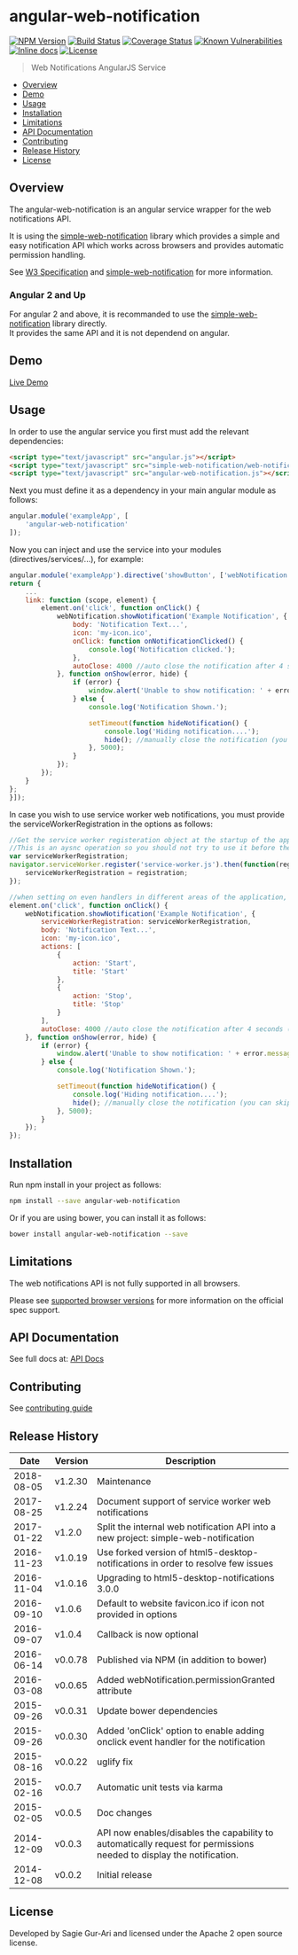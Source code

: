 # angular-web-notification

[![NPM Version](http://img.shields.io/npm/v/angular-web-notification.svg?style=flat)](https://www.npmjs.org/package/angular-web-notification) [![Build Status](https://travis-ci.org/sagiegurari/angular-web-notification.svg)](http://travis-ci.org/sagiegurari/angular-web-notification) [![Coverage Status](https://coveralls.io/repos/sagiegurari/angular-web-notification/badge.svg)](https://coveralls.io/r/sagiegurari/angular-web-notification) [![Known Vulnerabilities](https://snyk.io/test/github/sagiegurari/angular-web-notification/badge.svg)](https://snyk.io/test/github/sagiegurari/angular-web-notification) [![Inline docs](http://inch-ci.org/github/sagiegurari/angular-web-notification.svg?branch=master)](http://inch-ci.org/github/sagiegurari/angular-web-notification) [![License](https://img.shields.io/npm/l/angular-web-notification.svg?style=flat)](https://github.com/sagiegurari/angular-web-notification/blob/master/LICENSE)

> Web Notifications AngularJS Service

* [Overview](#overview)
* [Demo](https://sagiegurari.github.io/angular-web-notification/)
* [Usage](#usage)
* [Installation](#installation)
* [Limitations](#limitations)
* [API Documentation](docs/api.md)
* [Contributing](.github/CONTRIBUTING.md)
* [Release History](#history)
* [License](#license)

<a name="overview"></a>
## Overview
The angular-web-notification is an angular service wrapper for the web notifications API.

It is using the [simple-web-notification](https://github.com/sagiegurari/simple-web-notification) library which provides a simple and easy notification API which works across browsers and provides automatic permission handling.

See [W3 Specification](https://dvcs.w3.org/hg/notifications/raw-file/tip/Overview.html) and [simple-web-notification](https://github.com/sagiegurari/simple-web-notification) for more information.

### Angular 2 and Up
For angular 2 and above, it is recommanded to use the  [simple-web-notification](https://github.com/sagiegurari/simple-web-notification) library directly.<br>
It provides the same API and it is not dependend on angular.

## Demo
[Live Demo](https://sagiegurari.github.io/angular-web-notification/)

<a name="usage"></a>
## Usage
In order to use the angular service you first must add the relevant dependencies:

```html
<script type="text/javascript" src="angular.js"></script>
<script type="text/javascript" src="simple-web-notification/web-notification.js"></script>
<script type="text/javascript" src="angular-web-notification.js"></script>
```

Next you must define it as a dependency in your main angular module as follows:

```js
angular.module('exampleApp', [
    'angular-web-notification'
]);
```

Now you can inject and use the service into your modules (directives/services/...), for example:

```js
angular.module('exampleApp').directive('showButton', ['webNotification', function (webNotification) {
return {
    ...
    link: function (scope, element) {
        element.on('click', function onClick() {
            webNotification.showNotification('Example Notification', {
                body: 'Notification Text...',
                icon: 'my-icon.ico',
                onClick: function onNotificationClicked() {
                    console.log('Notification clicked.');
                },
                autoClose: 4000 //auto close the notification after 4 seconds (you can manually close it via hide function)
            }, function onShow(error, hide) {
                if (error) {
                    window.alert('Unable to show notification: ' + error.message);
                } else {
                    console.log('Notification Shown.');

                    setTimeout(function hideNotification() {
                        console.log('Hiding notification....');
                        hide(); //manually close the notification (you can skip this if you use the autoClose option)
                    }, 5000);
                }
            });
        });
    }
};
}]);
```

In case you wish to use service worker web notifications, you must provide the serviceWorkerRegistration in the options as follows:

````js
//Get the service worker registeration object at the startup of the application.
//This is an aysnc operation so you should not try to use it before the promise is finished.
var serviceWorkerRegistration;
navigator.serviceWorker.register('service-worker.js').then(function(registration) {
    serviceWorkerRegistration = registration;
});

//when setting on even handlers in different areas of the application, use that registration object instance (must be done after the registration is available)
element.on('click', function onClick() {
    webNotification.showNotification('Example Notification', {
        serviceWorkerRegistration: serviceWorkerRegistration,
        body: 'Notification Text...',
        icon: 'my-icon.ico',
        actions: [
            {
                action: 'Start',
                title: 'Start'
            },
            {
                action: 'Stop',
                title: 'Stop'
            }
        ],
        autoClose: 4000 //auto close the notification after 4 seconds (you can manually close it via hide function)
    }, function onShow(error, hide) {
        if (error) {
            window.alert('Unable to show notification: ' + error.message);
        } else {
            console.log('Notification Shown.');

            setTimeout(function hideNotification() {
                console.log('Hiding notification....');
                hide(); //manually close the notification (you can skip this if you use the autoClose option)
            }, 5000);
        }
    });
});
````

<a name="installation"></a>
## Installation
Run npm install in your project as follows:

```sh
npm install --save angular-web-notification
```

Or if you are using bower, you can install it as follows:

```sh
bower install angular-web-notification --save
```

<a name="limitations"></a>
## Limitations
The web notifications API is not fully supported in all browsers.

Please see [supported browser versions](http://caniuse.com/#feat=notifications) for more information on the official spec support.

## API Documentation
See full docs at: [API Docs](docs/api.md)

## Contributing
See [contributing guide](.github/CONTRIBUTING.md)

<a name="history"></a>
## Release History

| Date        | Version | Description |
| ----------- | ------- | ----------- |
| 2018-08-05  | v1.2.30 | Maintenance |
| 2017-08-25  | v1.2.24 | Document support of service worker web notifications |
| 2017-01-22  | v1.2.0  | Split the internal web notification API into a new project: simple-web-notification |
| 2016-11-23  | v1.0.19 | Use forked version of html5-desktop-notifications in order to resolve few issues |
| 2016-11-04  | v1.0.16 | Upgrading to html5-desktop-notifications 3.0.0 |
| 2016-09-10  | v1.0.6  | Default to website favicon.ico if icon not provided in options |
| 2016-09-07  | v1.0.4  | Callback is now optional |
| 2016-06-14  | v0.0.78 | Published via NPM (in addition to bower) |
| 2016-03-08  | v0.0.65 | Added webNotification.permissionGranted attribute |
| 2015-09-26  | v0.0.31 | Update bower dependencies |
| 2015-09-26  | v0.0.30 | Added 'onClick' option to enable adding onclick event handler for the notification |
| 2015-08-16  | v0.0.22 | uglify fix |
| 2015-02-16  | v0.0.7  | Automatic unit tests via karma |
| 2015-02-05  | v0.0.5  | Doc changes |
| 2014-12-09  | v0.0.3  | API now enables/disables the capability to automatically request for permissions needed to display the notification. |
| 2014-12-08  | v0.0.2  | Initial release |

<a name="license"></a>
## License
Developed by Sagie Gur-Ari and licensed under the Apache 2 open source license.
